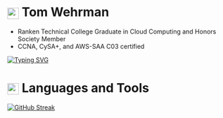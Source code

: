 # <img src="https://www.gstatic.com/android/keyboard/emojikitchen/20240530/u1f409/u1f409_u1f525.png?fbx" width="26" height="26" style="vertical-align: middle;" alt="red dragon"/> Tom Wehrman

- Ranken Technical College Graduate in Cloud Computing and Honors Society Member 
- CCNA, CySA+, and AWS-SAA C03 certified

<a href="https://git.io/typing-svg"><img src="https://readme-typing-svg.demolab.com?font=Ubuntu&size=35&pause=1000&color=CA280A&center=true&vCenter=true&width=435&lines=Welcome+to+my+GitHub+%3A)" alt="Typing SVG" /></a>

# <img src="https://www.gstatic.com/android/keyboard/emojikitchen/20240530/u1f4bb/u1f4bb_u1f30c.png?fbx" width="26" height="26" style="vertical-align: middle;" alt="magic laptop"/> Languages and Tools

<a href="https://git.io/streak-stats"><img src="https://streak-stats.demolab.com?user=wehr-to&theme=blood-dark&border_radius=5" alt="GitHub Streak" /></a>
